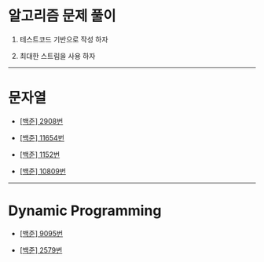 알고리즘 문제 풀이  
================

1. 테스트코드 기반으로 작성 하자  

2. 최대한 스트림을 사용 하자  

---

문자열  
======

- [[백준] 2908번](https://github.com/Hue9010/algorithm/blob/master/src/baekjoon/Num2908.java)  

- [[백준] 11654번](https://github.com/Hue9010/algorithm/blob/master/src/baekjoon/Num11654.java)

- [[백준] 1152번](https://github.com/Hue9010/algorithm/blob/master/src/baekjoon/Num1152.java)

- [[백준] 10809번](https://github.com/Hue9010/algorithm/blob/master/src/baekjoon/Num10809.java)

---

Dynamic Programming  
====================

- [[백준] 9095번](https://github.com/Hue9010/algorithm/blob/master/src/baekjoon/Num9095.java)

- [[백준] 2579번](https://github.com/Hue9010/algorithm/blob/master/src/baekjoon/Num2579.java)
